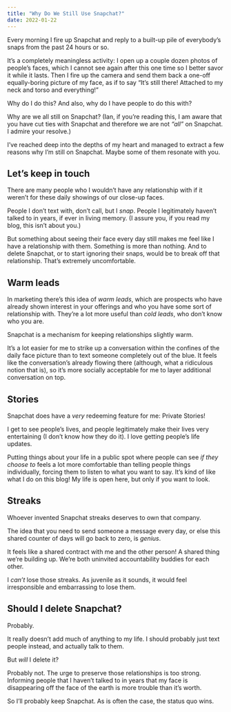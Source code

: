 ```yaml
---
title: "Why Do We Still Use Snapchat?"
date: 2022-01-22
---
```


Every morning I fire up Snapchat and reply to a built-up pile of everybody’s snaps from the past 24 hours or so.

It’s a completely meaningless activity: I open up a couple dozen photos of people’s faces, which I cannot see again after this one time so I better savor it while it lasts. Then I fire up the camera and send them back a one-off equally-boring picture of my face, as if to say “It’s still there! Attached to my neck and torso and everything!”

Why do I do this? And also, why do I have people to do this with?

Why are we all still on Snapchat? (Ian, if you’re reading this, I am aware that you have cut ties with Snapchat and therefore we are not _“all”_ on Snapchat. I admire your resolve.)

I’ve reached deep into the depths of my heart and managed to extract a few reasons why I’m still on Snapchat. Maybe some of them resonate with you.

## Let’s keep in touch

There are many people who I wouldn’t have any relationship with if it weren’t for these daily showings of our close-up faces.

People I don’t text with, don’t call, but I _snap_. People I legitimately haven’t talked to in years, if ever in living memory. (I assure you, if you read my blog, this isn’t about you.)

But something about seeing their face every day still makes me feel like I have a relationship with them. Something is more than nothing. And to delete Snapchat, or to start ignoring their snaps, would be to break off that relationship. That’s extremely uncomfortable.

## Warm leads

In marketing there’s this idea of _warm leads_, which are prospects who have already shown interest in your offerings and who you have some sort of relationship with. They’re a lot more useful than _cold leads_, who don’t know who you are.

Snapchat is a mechanism for keeping relationships slightly warm.

It’s a lot easier for me to strike up a conversation within the confines of the daily face picture than to text someone completely out of the blue. It feels like the conversation’s already flowing there (although, what a ridiculous notion that is), so it’s more socially acceptable for me to layer additional conversation on top.

## Stories

Snapchat does have a _very_ redeeming feature for me: Private Stories!

I get to see people’s lives, and people legitimately make their lives very entertaining (I don’t know how they do it). I love getting people’s life updates.

Putting things about your life in a public spot where people can see _if they choose to_ feels a lot more comfortable than telling people things individually, forcing them to listen to what you want to say. It’s kind of like what I do on this blog! My life is open here, but only if you want to look.

## Streaks

Whoever invented Snapchat streaks deserves to own that company.

The idea that you need to send someone a message every day, or else this shared counter of days will go back to zero, is _genius_.

It feels like a shared contract with me and the other person! A shared thing we’re building up. We’re both uninvited accountability buddies for each other.

I _can’t_ lose those streaks. As juvenile as it sounds, it would feel irresponsible and embarrassing to lose them.

## Should I delete Snapchat?

Probably.

It really doesn’t add much of anything to my life. I should probably just text people instead, and actually talk to them.

But _will_ I delete it?

Probably not. The urge to preserve those relationships is too strong. Informing people that I haven’t talked to in years that my face is disappearing off the face of the earth is more trouble than it’s worth.

So I’ll probably keep Snapchat. As is often the case, the status quo wins.
